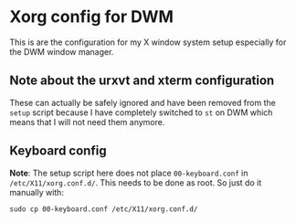 # Xorg config for DWM

This is are the configuration for my X window system setup especially for the DWM window manager.

## Note about the urxvt and xterm configuration

These can actually be safely ignored and have been removed from the `setup` script because I have completely switched to `st` on DWM which means that I will not need them anymore.

## Keyboard config

**Note**: The setup script here does not place `00-keyboard.conf` in `/etc/X11/xorg.conf.d/`.
This needs to be done as root.
So just do it manually with:

```
sudo cp 00-keyboard.conf /etc/X11/xorg.conf.d/
```
